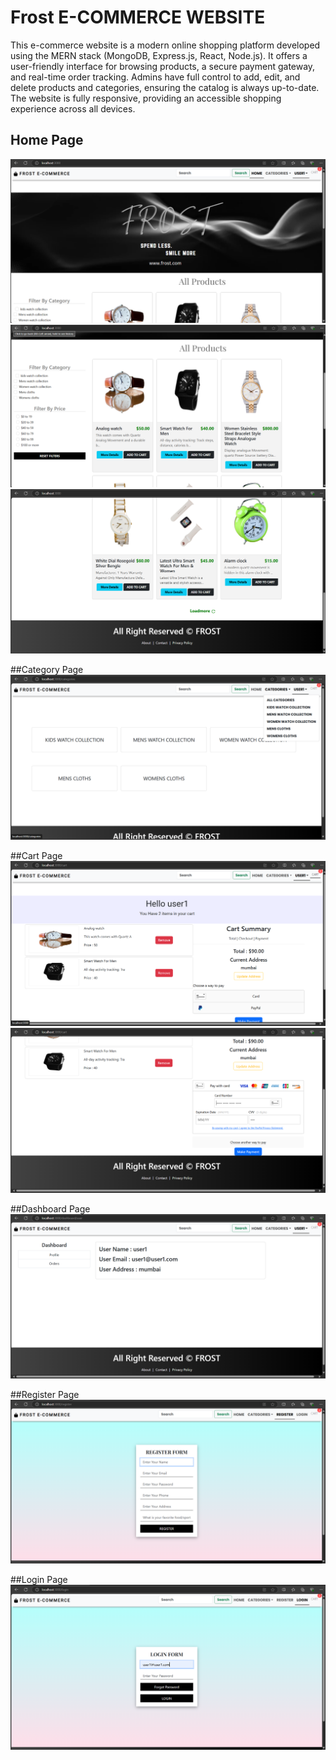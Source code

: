 # Frost E-COMMERCE WEBSITE
This e-commerce website is a modern online shopping platform developed using the MERN stack (MongoDB, Express.js, React, Node.js). It offers a user-friendly interface for browsing products, a secure payment gateway, and real-time order tracking. Admins have full control to add, edit, and delete products and categories, ensuring the catalog is always up-to-date. The website is fully responsive, providing an accessible shopping experience across all devices.

## Home Page

![Project Logo](./pics/homePage.png)
![Project Logo](./pics/homePage1.png)
![Project Logo](./pics/homePage2.png)

##Category Page
![Project Logo](./pics/categoryPage.png)

##Cart Page
![Project Logo](./pics/cartPage.png)
![Project Logo](./pics/cartPage1.png)

##Dashboard Page
![Project Logo](./pics/dashboardPage.png)

##Register Page
![Project Logo](./pics/registerPage.png)

##Login Page
![Project Logo](./pics/loginPage.png)
